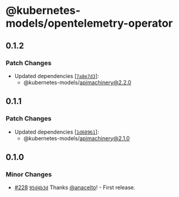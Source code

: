 # @kubernetes-models/opentelemetry-operator

## 0.1.2

### Patch Changes

- Updated dependencies [[`7a8e7d3`](https://github.com/tommy351/kubernetes-models-ts/commit/7a8e7d3fc130b7e63c4b7066c88378b0a631e83f)]:
  - @kubernetes-models/apimachinery@2.2.0

## 0.1.1

### Patch Changes

- Updated dependencies [[`1d68961`](https://github.com/tommy351/kubernetes-models-ts/commit/1d68961f1832866716e01992f70d90b161b58e81)]:
  - @kubernetes-models/apimachinery@2.1.0

## 0.1.0

### Minor Changes

- [#228](https://github.com/tommy351/kubernetes-models-ts/pull/228) [`95d4b3d`](https://github.com/tommy351/kubernetes-models-ts/commit/95d4b3d72dd7a1b7dfbb07d7aea1223430107fb2) Thanks [@anacelto](https://github.com/anacelto)! - First release.
